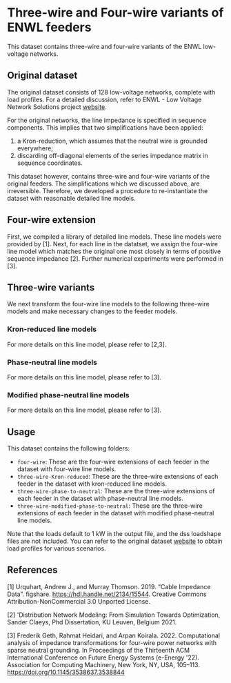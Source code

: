 # Three-wire and Four-wire variants of ENWL feeders

This dataset contains three-wire and four-wire variants of the ENWL low-voltage networks.


## Original dataset

The original dataset consists of 128 low-voltage networks, complete with load profiles. For a detailed discussion, refer to ENWL - Low Voltage Network Solutions project [website](https://www.enwl.co.uk/future-energy/innovation/smaller-projects/low-carbon-networks-fund/low-voltage-network-solutions/).


For the original networks, the line impedance is specified in sequence components. This implies that two simplifications have been applied:
1. a Kron-reduction, which assumes that the neutral wire is grounded everywhere;
2. discarding off-diagonal elements of the series impedance matrix in sequence coordinates.

This dataset however, contains three-wire and four-wire variants of the original feeders. The simplifications which we discussed above, are irreversible. Therefore, we developed a procedure to re-instantiate the dataset with reasonable detailed line models. 



## Four-wire extension

First, we compiled a library of detailed line models. These line models were provided by [1]. Next, for each line in the datatset, we assign the four-wire line model which matches the original one most closely in terms of positive sequence impedance [2]. Further numerical experiments were performed in [3].


## Three-wire variants

We next transform the four-wire line models to the following three-wire models and make necessary changes to the feeder models.

### Kron-reduced line models

For more details on this line model, please refer to [2,3].

### Phase-neutral line models

For more details on this line model, please refer to [3].

### Modified phase-neutral line models

For more details on this line model, please refer to [3].


## Usage

This dataset contains the following folders:
- `four-wire`: These are the four-wire extensions of each feeder in the dataset with four-wire line models.
- `three-wire-Kron-reduced`: These are the three-wire extensions of each feeder in the dataset with kron-reduced line models.
- `three-wire-phase-to-neutral`: These are the three-wire extensions of each feeder in the dataset with phase-neutral line models.
- `three-wire-modified-phase-to-neutral`: These are the three-wire extensions of each feeder in the dataset with modified phase-neutral line models.


Note that the loads default to 1 kW in the output file, and the dss loadshape files are not included. You can refer to the original dataset [website](https://www.enwl.co.uk/future-energy/innovation/smaller-projects/low-carbon-networks-fund/low-voltage-network-solutions/) to obtain load profiles for various scenarios.


## References

[1] Urquhart, Andrew J., and Murray Thomson. 2019. “Cable Impedance Data”. figshare. https://hdl.handle.net/2134/15544. Creative Commons Attribution-NonCommercial 3.0 Unported License.

[2] 'Distribution Network Modeling: From Simulation Towards Optimization, Sander Claeys, Phd Dissertation, KU Leuven, Belgium 2021.

[3] Frederik Geth, Rahmat Heidari, and Arpan Koirala. 2022. Computational analysis of impedance transformations for four-wire power networks with sparse neutral grounding. In Proceedings of the Thirteenth ACM International Conference on Future Energy Systems (e-Energy '22). Association for Computing Machinery, New York, NY, USA, 105–113. https://doi.org/10.1145/3538637.3538844